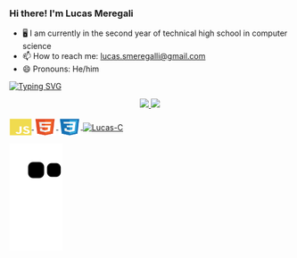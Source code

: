 ### Hi there! I'm Lucas Meregali

- 🖥️ I am currently in the second year of technical high school in computer science
- 📫 How to reach me: lucas.smeregalli@gmail.com
- 😄 Pronouns: He/him

[![Typing SVG](https://readme-typing-svg.herokuapp.com/?color=DCDCDC&size=24&center=true&vCenter=true&width=1000&lines=Hi,+there!!+I'm+Lucas+de+Souza+Meregali;I'm+16+years+old;I+from+Brasil,+RS;I+study+computer+science+at+Cimol;Be+Welcome!+:%29)](https://git.io/typing-svg)

<div align="center">
  <a href="https://github.com/Lcms02">
  <img height="180em" src="https://github-readme-stats.vercel.app/api?username=Lcms02&show_icons=true&theme=dark&include_all_commits=true&count_private=true"/>
  <img height="180em" src="https://github-readme-stats.vercel.app/api/top-langs/?username=Lcms02&layout=compact&langs_count=7&theme=dark"/>
</div>

<div style="display: inline_block"><br>
  <img align="center" alt="Lucas-Js" height="30" width="40" src="https://raw.githubusercontent.com/devicons/devicon/master/icons/javascript/javascript-plain.svg">
  <img align="center" alt="Lucas-HTML" height="30" width="40" src="https://raw.githubusercontent.com/devicons/devicon/master/icons/html5/html5-original.svg">
  <img align="center" alt="Lucas-CSS" height="30" width="40" src="https://raw.githubusercontent.com/devicons/devicon/master/icons/css3/css3-original.svg">
  <img align="center" alt="Lucas-C" height="30" width="40" src="https://cdn.jsdelivr.net/gh/devicons/devicon/icons/c/c-original.svg">         
</div>
  
  ![Snake animation](https://github.com/Lcms02/Lcms02/blob/output/github-contribution-grid-snake.svg)
